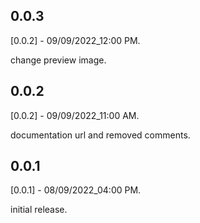 ## 0.0.3

[0.0.2] - 09/09/2022_12:00 PM.

change preview image.

## 0.0.2

[0.0.2] - 09/09/2022_11:00 AM.

documentation url and removed comments.

## 0.0.1

[0.0.1] - 08/09/2022_04:00 PM.

initial release.
